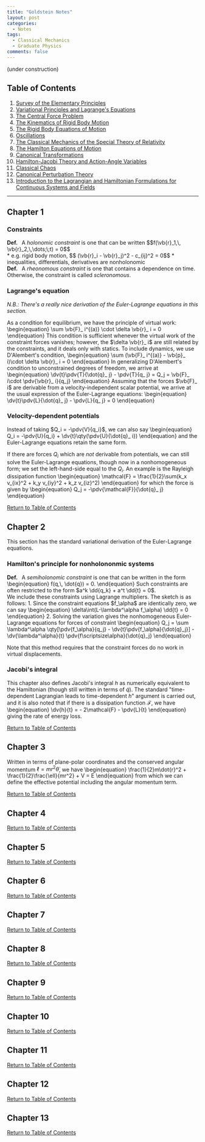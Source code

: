 ```yaml
---
title: "Goldstein Notes"
layout: post
categories:
  - Notes
tags:
  - Classical Mechanics
  - Graduate Physics
comments: false
---
```

(under construction)
<a name="toc"></a>

## Table of Contents 
1. [Survey of the Elementary Principles](#chapter1)
2. [Variational Principles and Lagrange's Equations](#chapter2)
3. [The Central Force Problem](#chapter3)
4. [The Kinematics of Rigid Body Motion](#chapter4)
5. [The Rigid Body Equations of Motion](#chapter5)
6. [Oscillations](#chapter6)
7. [The Classical Mechanics of the Special Theory of Relativity](#chapter7)
8. [The Hamilton Equations of Motion](#chapter8)
9. [Canonical Transformations](#chapter9)
10. [Hamilton-Jacobi Theory and Action-Angle Variables](#chapter10)
11. [Classical Chaos](#chapter11)
12. [Canonical Perturbation Theory](#chapter12)
13. [Introduction to the Lagrangian and Hamiltonian Formulations for Continuous Systems and Fields](#chapter13)

---

## Chapter 1 <a name="chapter1"></a>

### Constraints
<div class = "message"><strong>Def.&ensp;</strong> A <em>holonomic constraint</em> is one that can be written $$f(\vb{r}_1,\, \vb{r}_2,\,\dots;\;t) = 0$$</div>
* e.g. rigid body motion, $$ (\vb{r}_i - \vb{r}_j)^2 - c_{ij}^2 = 0$$
* inequalities, differentials, derivatives are nonholonomic

<div class = "message"><strong>Def.&ensp;</strong> A <em>rheonomous constraint</em> is one that contains a dependence on time. Otherwise, the constraint is called <em>scleronomous</em>.</div>

### Lagrange's equation
<em>N.B.: There's a really nice derivation of the Euler-Lagrange equations in this section.</em>


As a condition for equilibrium, we have the principle of virtual work:
\begin{equation}
	\sum \vb{F}_ i^{(a)} \cdot \delta \vb{r}_ i = 0
\end{equation}
This condition is sufficient whenever the virtual work of the constraint forces vanishes; however, the $\delta \vb{r}_ i$ are still related by the constraints, and it deals only with statics. To include dynamics, we use D'Alembert's condition, 
\begin{equation}
	\sum (\vb{F}_ i^{(a)} - \vb{p}_ i)\cdot \delta \vb{r}_ i = 0
\end{equation}
In generalizing D'Alembert's condition to unconstrained degrees of freedom, we arrive at
\begin{equation}
	\dv{t}\pdv{T}{\dot{q}_ j} - \pdv{T}{q_ j} = Q_j = \vb{F}_ i\cdot \pdv{\vb{r}_ i}{q_j}
\end{equation}
Assuming that the forces $\vb{F}_ i$ are derivable from a velocity-independent scalar potential, we arrive at the usual expression of the Euler-Lagrange equations:
\begin{equation}
\dv{t}\pdv{L}{\dot{q}_ j} - \pdv{L}{q_ j} = 0
\end{equation}

### Velocity-dependent potentials
Instead of taking $Q_i = -\pdv{V}{q_i}$, we can also say 
\begin{equation}
Q_i = -\pdv{U}{q_i} + \dv{t}\qty(\pdv{U}{\dot{q}_ i})
\end{equation}
and the Euler-Lagrange equations retain the same form.

If there are forces $Q_i$ which are _not_ derivable from potentials, we can still solve the Euler-Lagrange equations, though now in a nonhomogeneous form; we set the left-hand-side equal to the $Q_i$. An example is the Rayleigh dissipation function 
\begin{equation}
\mathcal{F} = \frac{1}{2}\sum(k_x v_{ix}^2 + k_y v_{iy}^2 + k_z v_{iz}^2)
\end{equation}
for which the force is given by 
\begin{equation}
Q_j = -\pdv{\mathcal{F}}{\dot{q}_ j}
\end{equation}

[Return to Table of Contents](#toc)
## Chapter 2 <a name="chapter2"></a> 
This section has the standard variational derivation of the Euler-Lagrange equations.

### Hamilton's principle for nonholononmic systems
<div class = "message"><strong>Def.&ensp;</strong> A <em>semiholonomic constraint</em> is one that can be written in the form
\begin{equation}
	f(q,\, \dot{q}) = 0.
\end{equation}
Such constraints are often restricted to the form $a^k \dd{q_k} + a^t \dd{t} = 0$.
</div> 
We include these constraints using Lagrange multipliers. The sketch is as follows:
1. Since the constraint equations $f_\alpha$ are identically zero, we can say
\begin{equation}
\delta\int(L-\lambda^\alpha f_\alpha) \dd{t} = 0
\end{equation}
2. Solving the variation gives the nonhomogeneous Euler-Lagrange equations for forces of constraint
\begin{equation}
Q_j = \sum \lambda^\alpha \qty[\pdv{f_\alpha}{q_j} - \dv{t}\pdv{f_\alpha}{\dot{q}_j}] - \dv{\lambda^\alpha}{t} \pdv{f\scriptsize\alpha}{\dot{q}_j}
\end{equation}

Note that this method requires that the constraint forces do no work in virtual displacements.

### Jacobi's integral
This chapter also defines Jacobi's integral $h$ as numerically equivalent to the Hamiltonian (though still written in terms of $\dot{q}$). The standard "time-dependent Lagrangian leads to time-dependent $h$" argument is carried out, and it is also noted that if there is a dissipation function $\mathcal{F}$, we have
\begin{equation}
	\dv{h}{t} = - 2\mathcal{F} - \pdv{L}{t}
\end{equation} 
giving the rate of energy loss.

[Return to Table of Contents](#toc)
## Chapter 3 <a name="chapter3"></a>
Written in terms of plane-polar coordinates and the conserved angular momentum $\ell = mr^2\dot{\theta}$, we have
\begin{equation}
\frac{1}{2}m\dot{r}^2 + \frac{1}{2}\frac{\ell}{mr^2} + V = E
\end{equation}
from which we can define the effective potential including the angular momentum term.

[Return to Table of Contents](#toc)
## Chapter 4 <a name="chapter4"></a>

[Return to Table of Contents](#toc)
## Chapter 5 <a name="chapter5"></a>

[Return to Table of Contents](#toc)
## Chapter 6 <a name="chapter6"></a>

[Return to Table of Contents](#toc)
## Chapter 7 <a name="chapter7"></a>

[Return to Table of Contents](#toc)
## Chapter 8 <a name="chapter8"></a>

[Return to Table of Contents](#toc)
## Chapter 9 <a name="chapter9"></a>

[Return to Table of Contents](#toc)
## Chapter 10 <a name="chapter10"></a>

[Return to Table of Contents](#toc)
## Chapter 11 <a name="chapter11"></a>

[Return to Table of Contents](#toc)
## Chapter 12 <a name="chapter12"></a>

[Return to Table of Contents](#toc)
## Chapter 13 <a name="chapter13"></a>

[Return to Table of Contents](#toc)